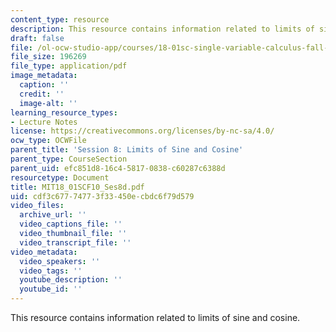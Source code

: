 ```yaml
---
content_type: resource
description: This resource contains information related to limits of sine and cosine.
draft: false
file: /ol-ocw-studio-app/courses/18-01sc-single-variable-calculus-fall-2010/cdf3c67774773f33450ecbdc6f79d579_MIT18_01SCF10_Ses8d.pdf
file_size: 196269
file_type: application/pdf
image_metadata:
  caption: ''
  credit: ''
  image-alt: ''
learning_resource_types:
- Lecture Notes
license: https://creativecommons.org/licenses/by-nc-sa/4.0/
ocw_type: OCWFile
parent_title: 'Session 8: Limits of Sine and Cosine'
parent_type: CourseSection
parent_uid: efc851d8-16c4-5817-0838-c60287c6388d
resourcetype: Document
title: MIT18_01SCF10_Ses8d.pdf
uid: cdf3c677-7477-3f33-450e-cbdc6f79d579
video_files:
  archive_url: ''
  video_captions_file: ''
  video_thumbnail_file: ''
  video_transcript_file: ''
video_metadata:
  video_speakers: ''
  video_tags: ''
  youtube_description: ''
  youtube_id: ''
---
```

This resource contains information related to limits of sine and cosine.